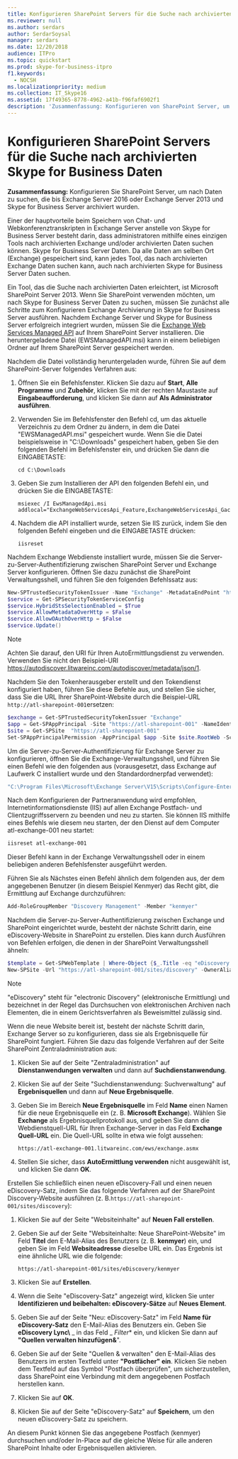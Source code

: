 ```yaml
---
title: Konfigurieren SharePoint Servers für die Suche nach archivierten Skype for Business Daten
ms.reviewer: null
ms.author: serdars
author: SerdarSoysal
manager: serdars
ms.date: 12/20/2018
audience: ITPro
ms.topic: quickstart
ms.prod: skype-for-business-itpro
f1.keywords:
  - NOCSH
ms.localizationpriority: medium
ms.collection: IT_Skype16
ms.assetid: 17f49365-8778-4962-a41b-f96faf6902f1
description: 'Zusammenfassung: Konfigurieren von SharePoint Server, um nach Daten zu suchen, die von Exchange Server und Skype for Business Server archiviert wurden.'
---
```


# <a name="configure-sharepoint-server-to-search-for-archived-skype-for-business-data"></a>Konfigurieren SharePoint Servers für die Suche nach archivierten Skype for Business Daten
 
**Zusammenfassung:** Konfigurieren Sie SharePoint Server, um nach Daten zu suchen, die bis Exchange Server 2016 oder Exchange Server 2013 und Skype for Business Server archiviert wurden.
  
Einer der hauptvorteile beim Speichern von Chat- und Webkonferenztranskripten in Exchange Server anstelle von Skype for Business Server besteht darin, dass administratoren mithilfe eines einzigen Tools nach archivierten Exchange und/oder archivierten Daten suchen können. Skype for Business Server Daten. Da alle Daten am selben Ort (Exchange) gespeichert sind, kann jedes Tool, das nach archivierten Exchange Daten suchen kann, auch nach archivierten Skype for Business Server Daten suchen.
  
Ein Tool, das die Suche nach archivierten Daten erleichtert, ist Microsoft SharePoint Server 2013. Wenn Sie SharePoint verwenden möchten, um nach Skype for Business Server Daten zu suchen, müssen Sie zunächst alle Schritte zum Konfigurieren Exchange Archivierung in Skype for Business Server ausführen. Nachdem Exchange Server und Skype for Business Server erfolgreich integriert wurden, müssen Sie die [Exchange Web Services Managed API](https://go.microsoft.com/fwlink/p/?LinkId=258305) auf Ihrem SharePoint Server installieren. Die heruntergeladene Datei (EWSManagedAPI.msi) kann in einem beliebigen Ordner auf Ihrem SharePoint Server gespeichert werden.
  
Nachdem die Datei vollständig heruntergeladen wurde, führen Sie auf dem SharePoint-Server folgendes Verfahren aus:
  
1. Öffnen Sie ein Befehlsfenster. Klicken Sie dazu auf **Start**, **Alle Programme** und **Zubehör**, klicken Sie mit der rechten Maustaste auf **Eingabeaufforderung**, und klicken Sie dann auf **Als Administrator ausführen**.
    
2. Verwenden Sie im Befehlsfenster den Befehl cd, um das aktuelle Verzeichnis zu dem Ordner zu ändern, in dem die Datei "EWSManagedAPI.msi" gespeichert wurde. Wenn Sie die Datei beispielsweise in "C:\Downloads" gespeichert haben, geben Sie den folgenden Befehl im Befehlsfenster ein, und drücken Sie dann die EINGABETASTE:
    
   ```console
   cd C:\Downloads
   ```

3. Geben Sie zum Installieren der API den folgenden Befehl ein, und drücken Sie die EINGABETASTE:
    
   ```console
   msiexec /I EwsManagedApi.msi addlocal="ExchangeWebServicesApi_Feature,ExchangeWebServicesApi_Gac"
   ```

4. Nachdem die API installiert wurde, setzen Sie IIS zurück, indem Sie den folgenden Befehl eingeben und die EINGABETASTE drücken:
    
   ```console
   iisreset
   ```

Nachdem Exchange Webdienste installiert wurde, müssen Sie die Server-zu-Server-Authentifizierung zwischen SharePoint Server und Exchange Server konfigurieren. Öffnen Sie dazu zunächst die SharePoint Verwaltungsshell, und führen Sie den folgenden Befehlssatz aus:
  
```powershell
New-SPTrustedSecurityTokenIssuer -Name "Exchange" -MetadataEndPoint "https://autodiscover.litwareinc.com/autodiscover/metadata/json/1"
$service = Get-SPSecurityTokenServiceConfig
$service.HybridStsSelectionEnabled = $True
$service.AllowMetadataOverHttp = $False
$service.AllowOAuthOverHttp = $False
$service.Update()
```

> [!NOTE]
> Achten Sie darauf, den URI für Ihren AutoErmittlungsdienst zu verwenden. Verwenden Sie nicht den Beispiel-URI https://autodiscover.litwareinc.com/autodiscover/metadata/json/1. 
  
Nachdem Sie den Tokenherausgeber erstellt und den Tokendienst konfiguriert haben, führen Sie diese Befehle aus, und stellen Sie sicher, dass Sie die URL Ihrer SharePoint-Website durch die Beispiel-URL `http://atl-sharepoint-001`ersetzen:
  
```powershell
$exchange = Get-SPTrustedSecurityTokenIssuer "Exchange"
$app = Get-SPAppPrincipal -Site "https://atl-sharepoint-001" -NameIdentifier $exchange.NameID
$site = Get-SPSite  "https://atl-sharepoint-001"
Set-SPAppPrincipalPermission -AppPrincipal $app -Site $site.RootWeb -Scope "SiteSubscription" -Right "FullControl" -EnableAppOnlyPolicy
```

Um die Server-zu-Server-Authentifizierung für Exchange Server zu konfigurieren, öffnen Sie die Exchange-Verwaltungsshell, und führen Sie einen Befehl wie den folgenden aus (vorausgesetzt, dass Exchange auf Laufwerk C installiert wurde und den Standardordnerpfad verwendet):
  
```powershell
"C:\Program Files\Microsoft\Exchange Server\V15\Scripts\Configure-EnterprisePartnerApplication.ps1 -AuthMetaDataUrl 'https://atl-sharepoint-001/_layouts/15/metadata/json/1' -ApplicationType SharePoint"
```

Nach dem Konfigurieren der Partneranwendung wird empfohlen, Internetinformationsdienste (IIS) auf allen Exchange Postfach- und Clientzugriffsservern zu beenden und neu zu starten. Sie können IIS mithilfe eines Befehls wie diesem neu starten, der den Dienst auf dem Computer atl-exchange-001 neu startet:
  
```powershell
iisreset atl-exchange-001
```

Dieser Befehl kann in der Exchange Verwaltungsshell oder in einem beliebigen anderen Befehlsfenster ausgeführt werden.
  
Führen Sie als Nächstes einen Befehl ähnlich dem folgenden aus, der dem angegebenen Benutzer (in diesem Beispiel Kenmyer) das Recht gibt, die Ermittlung auf Exchange durchzuführen:
  
```powershell
Add-RoleGroupMember "Discovery Management" -Member "kenmyer"
```

Nachdem die Server-zu-Server-Authentifizierung zwischen Exchange und SharePoint eingerichtet wurde, besteht der nächste Schritt darin, eine eDiscovery-Website in SharePoint zu erstellen. Dies kann durch Ausführen von Befehlen erfolgen, die denen in der SharePoint Verwaltungsshell ähneln:
  
```powershell
$template = Get-SPWebTemplate | Where-Object {$_.Title -eq "eDiscovery Center"}
New-SPSite -Url "https://atl-sharepoint-001/sites/discovery" -OwnerAlias "kenmyer" -Template $Template -Name "Discovery Center"
```

> [!NOTE]
> "eDiscovery" steht für "electronic Discovery" (elektronische Ermittlung) und bezeichnet in der Regel das Durchsuchen von elektronischen Archiven nach Elementen, die in einem Gerichtsverfahren als Beweismittel zulässig sind. 
  
Wenn die neue Website bereit ist, besteht der nächste Schritt darin, Exchange Server so zu konfigurieren, dass sie als Ergebnisquelle für SharePoint fungiert. Führen Sie dazu das folgende Verfahren auf der Seite SharePoint Zentraladministration aus:
  
1. Klicken Sie auf der Seite "Zentraladministration" auf **Dienstanwendungen verwalten** und dann auf **Suchdienstanwendung**.
    
2. Klicken Sie auf der Seite  "Suchdienstanwendung: Suchverwaltung" auf **Ergebnisquellen** und dann auf **Neue Ergebnisquelle**.
    
3. Geben Sie im Bereich **Neue Ergebnisquelle** im Feld **Name** einen Namen für die neue Ergebnisquelle ein (z. B. **Microsoft Exchange**). Wählen Sie **Exchange** als Ergebnisquellprotokoll aus, und geben Sie dann die Webdienstquell-URL für Ihren Exchange-Server in das Feld **Exchange Quell-URL** ein. Die Quell-URL sollte in etwa wie folgt aussehen:
    
    `https://atl-exchange-001.litwareinc.com/ews/exchange.asmx`
    
4. Stellen Sie sicher, dass **AutoErmittlung verwenden** nicht ausgewählt ist, und klicken Sie dann **OK**.
    
Erstellen Sie schließlich einen neuen eDiscovery-Fall und einen neuen eDiscovery-Satz, indem Sie das folgende Verfahren auf der SharePoint Discovery-Website ausführen (z. B.`https://atl-sharepoint-001/sites/discovery`):
  
1. Klicken Sie auf der Seite "Websiteinhalte" auf **Neuen Fall erstellen**.
    
2. Geben Sie auf der Seite "Websiteinhalte: Neue SharePoint-Website" im Feld **Titel** den E-Mail-Alias des Benutzers (z. B. **kenmyer**) ein, und geben Sie im Feld **Websiteadresse** dieselbe URL ein. Das Ergebnis ist eine ähnliche URL wie die folgende:
    
    `https://atl-sharepoint-001/sites/eDiscovery/kenmyer`
    
3. Klicken Sie auf **Erstellen**.
    
4. Wenn die Seite "eDiscovery-Satz" angezeigt wird, klicken Sie unter **Identifizieren und beibehalten: eDiscovery-Sätze** auf **Neues Element**.
    
5. Geben Sie auf der Seite "Neu: eDiscovery-Satz" im Feld **Name für eDiscovery-Satz** den E-Mail-Alias des Benutzers ein. Geben Sie **eDiscovery Lync\\** _ in das Feld _ *Filter** ein, und klicken Sie dann auf **"Quellen verwalten hinzufügen&amp;**".
    
6. Geben Sie auf der Seite "Quellen &amp; verwalten" den E-Mail-Alias des Benutzers im ersten Textfeld unter **"Postfächer" ein**. Klicken Sie neben dem Textfeld auf das Symbol "Postfach überprüfen", um sicherzustellen, dass SharePoint eine Verbindung mit dem angegebenen Postfach herstellen kann.
    
7. Klicken Sie auf **OK**.
    
8. Klicken Sie auf der Seite "eDiscovery-Satz" auf **Speichern**, um den neuen eDiscovery-Satz zu speichern.
    
An diesem Punkt können Sie das angegebene Postfach (kenmyer) durchsuchen und/oder In-Place auf die gleiche Weise für alle anderen SharePoint Inhalte oder Ergebnisquellen aktivieren.
  

